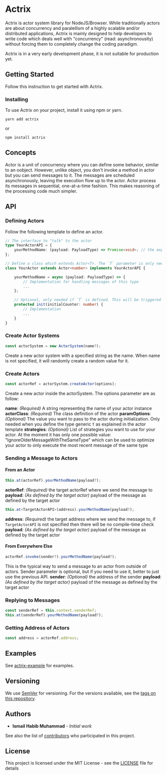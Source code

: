 # Actrix

Actrix is actor system library for NodeJS/Browser. While traditionally actors are about concurrency and paralellism of a highly scalable and/or distributed applications, Actrix is mainly designed to help developers to write code which deals well with "concurrency" (read: asynchronousity) without forcing them to completely change the coding paradigm.

<aside class="notice">
Actrix is in a very early development phase, it is not suitable for production yet.
</aside>

## Getting Started

Follow this instruction to get started with Actrix.

### Installing

To use Actrix on your project, install it using npm or yarn.

```
yarn add actrix
```

or

```
npm install actrix
```

## Concepts

Actor is a unit of concurrency where you can define some behavior, similar to an oobject. However, unlike object, you don't invoke a method in actor but you can send messages to it. The messages are scheduled asynchronously, leaving the execution flow up to the actor. Actor process its messages in sequential, one-at-a-time fashion. This makes reasoning of the processing code much simpler.

## API

### Defining Actors

Follow the following template to define an actor.

```TypeScript
// The interface to "talk" to the actor
type YourActorAPI = {
    yourMethodName: (payload: PayloadType) => Promise<void>; // the exposed "method". They should always be in form of function which returns Promise/CancellablePromise
};

// Define a class which extends Actor<T>. The `T` parameter is only needed when you want to pass a value during initialization.
class YourActor extends Actor<number> implements YourActorAPI {

    yourMethodName = async (payload: PayloadType) => {
        // Implementation for handling messages of this type
        ...
    };

    // Optional, only needed if `T` is defined. This will be triggered when the actor is instantiated
    protected init(initialCounter: number) {
        // Implementation
        ...
    }
}
```

### Create Actor Systems

```TypeScript
const actorSystem = new ActorSystem(name?);
```

Create a new actor system with a specified string as the name. When name is not specified, it will randomly create a random value for it.

### Create Actors

```TypeScript
const actorRef = actorSystem.createActor(options);
```

Create a new actor inside the actorSystem. The options parameter are as follow:

**name**: _(Required)_ A string representing the name of your actor instance
**actorClass**: _(Required)_ The class definition of the actor
**paramOptions**: _(Optional)_ The value you want to pass to the actor during initialization. Only needed when you define the type generic `T` as explained in the actor template
**strategies**: _(Optional)_ List of strategies you want to use for your actor. At the moment it has only one possible value: "IgnoreOlderMessageWithTheSameType" which can be used to optimize your actor to only execute the most recent message of the same type

### Sending a Message to Actors

#### From an Actor

```TypeScript
this.at(actorRef).yourMethodName(payload?);
```

**actorRef**: _(Required)_ the target actorRef where we send the message to
**payload**: _(As defined by the target actor)_ payload of the message as defined by the target actor

```TypeScript
this.at<TargetActorAPI>(address).yourMethodName(payload?);
```

**address**: _(Required)_ the target address where we send the message to, if `TargetActorAPI` is not specified then there will be no compile-time check
**payload**: _(As defined by the target actor)_ payload of the message as defined by the target actor

#### From Everywhere Else

```TypeScript
actorRef.invoke(sender?).yourMethodName(payload?);
```

This is the typical way to send a message to an actor from outside of actors. Sender parameter is optional, but if you need to use it, better to just use the previous API.
**sender**: _(Optional)_ the address of the sender
**payload**: _(As defined by the target actor)_ payload of the message as defined by the target actor

### Replying to Messages

```TypeScript
const senderRef = this.context.senderRef;
this.at(senderRef).yourMethodName(payload?);
```

### Getting Address of Actors

```TypeScript
const address = actorRef.address;
```

## Examples

See [actrix-example](https://github.com/ismailhabib/actrix-example) for examples.

## Versioning

We use [SemVer](http://semver.org/) for versioning. For the versions available, see the [tags on this repository](https://github.com/ismailhabib/actrix/tags). 

## Authors

* **Ismail Habib Muhammad** - *Initial work*

See also the list of [contributors](https://github.com/ismailhabib/actrix/contributors) who participated in this project.

## License

This project is licensed under the MIT License - see the [LICENSE](LICENSE) file for details
